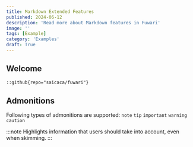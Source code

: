 ```yaml
---
title: Markdown Extended Features
published: 2024-06-12
description: 'Read more about Markdown features in Fuwari'
image: ''
tags: [Example]
category: 'Examples'
draft: True 
---
```


## Welcome

```markdown
::github{repo="saicaca/fuwari"}
```

## Admonitions

Following types of admonitions are supported: `note` `tip` `important` `warning` `caution`

:::note
Highlights information that users should take into account, even when skimming.
:::